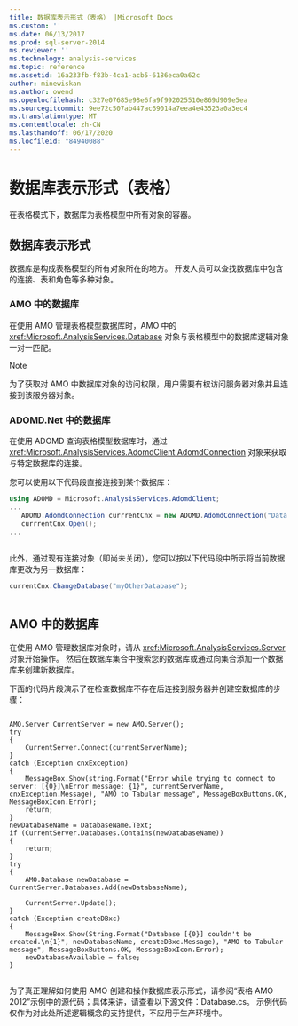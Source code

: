 ```yaml
---
title: 数据库表示形式（表格） |Microsoft Docs
ms.custom: ''
ms.date: 06/13/2017
ms.prod: sql-server-2014
ms.reviewer: ''
ms.technology: analysis-services
ms.topic: reference
ms.assetid: 16a233fb-f83b-4ca1-acb5-6186eca0a62c
author: minewiskan
ms.author: owend
ms.openlocfilehash: c327e07685e98e6fa9f992025510e869d909e5ea
ms.sourcegitcommit: 9ee72c507ab447ac69014a7eea4e43523a0a3ec4
ms.translationtype: MT
ms.contentlocale: zh-CN
ms.lasthandoff: 06/17/2020
ms.locfileid: "84940088"
---
```

# <a name="database-representationtabular"></a>数据库表示形式（表格）
  在表格模式下，数据库为表格模型中所有对象的容器。  
  
## <a name="database-representation"></a>数据库表示形式  
 数据库是构成表格模型的所有对象所在的地方。 开发人员可以查找数据库中包含的连接、表和角色等多种对象。  
  
### <a name="database-in-amo"></a>AMO 中的数据库  
 在使用 AMO 管理表格模型数据库时，AMO 中的 <xref:Microsoft.AnalysisServices.Database> 对象与表格模型中的数据库逻辑对象一对一匹配。  
  
> [!NOTE]  
>  为了获取对 AMO 中数据库对象的访问权限，用户需要有权访问服务器对象并且连接到该服务器对象。  
  
### <a name="database-in-adomdnet"></a>ADOMD.Net 中的数据库  
 在使用 ADOMD 查询表格模型数据库时，通过 <xref:Microsoft.AnalysisServices.AdomdClient.AdomdConnection> 对象来获取与特定数据库的连接。  
  
 您可以使用以下代码段直接连接到某个数据库：  
  
```csharp  
using ADOMD = Microsoft.AnalysisServices.AdomdClient;  
...  
   ADOMD.AdomdConnection currrentCnx = new ADOMD.AdomdConnection("Data Source=<<server\instance>>;Catalog=<<database>>");  
   currrentCnx.Open();  
...  
  
```  
  
 此外，通过现有连接对象（即尚未关闭），您可以按以下代码段中所示将当前数据库更改为另一数据库：  
  
```csharp  
currentCnx.ChangeDatabase("myOtherDatabase");  
  
```  
  
## <a name="database-in-amo"></a>AMO 中的数据库  
 在使用 AMO 管理数据库对象时，请从 <xref:Microsoft.AnalysisServices.Server> 对象开始操作。 然后在数据库集合中搜索您的数据库或通过向集合添加一个数据库来创建新数据库。  
  
 下面的代码片段演示了在检查数据库不存在后连接到服务器并创建空数据库的步骤：  
  
```  
  
AMO.Server CurrentServer = new AMO.Server();  
try  
{  
    CurrentServer.Connect(currentServerName);  
}  
catch (Exception cnxException)  
{  
    MessageBox.Show(string.Format("Error while trying to connect to server: [{0}]\nError message: {1}", currentServerName, cnxException.Message), "AMO to Tabular message", MessageBoxButtons.OK, MessageBoxIcon.Error);  
    return;  
}  
newDatabaseName = DatabaseName.Text;  
if (CurrentServer.Databases.Contains(newDatabaseName))  
{  
    return;  
}  
try  
{  
    AMO.Database newDatabase = CurrentServer.Databases.Add(newDatabaseName);  
  
    CurrentServer.Update();  
}  
catch (Exception createDBxc)  
{  
    MessageBox.Show(String.Format("Database [{0}] couldn't be created.\n{1}", newDatabaseName, createDBxc.Message), "AMO to Tabular message", MessageBoxButtons.OK, MessageBoxIcon.Error);  
    newDatabaseAvailable = false;  
}  
  
```  
  
 为了真正理解如何使用 AMO 创建和操作数据库表示形式，请参阅“表格 AMO 2012”示例中的源代码；具体来讲，请查看以下源文件：Database.cs。 示例代码仅作为对此处所述逻辑概念的支持提供，不应用于生产环境中。  
  
  
